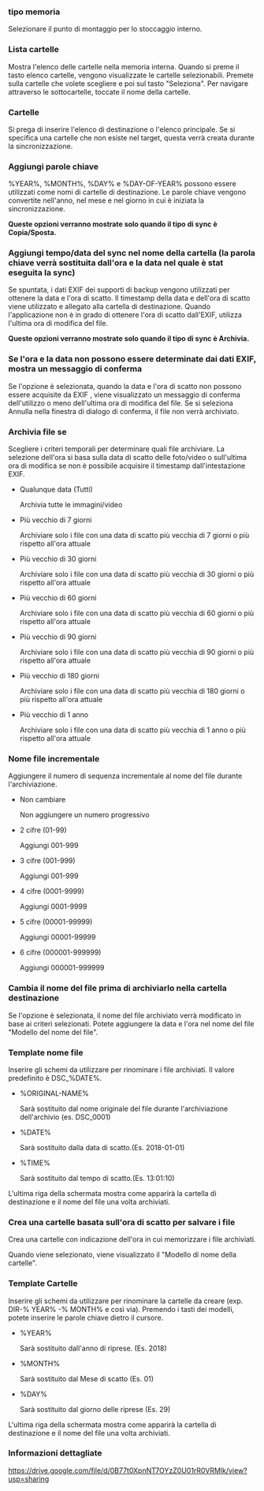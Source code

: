### tipo memoria
Selezionare il punto di montaggio per lo stoccaggio interno.

### Lista cartelle
Mostra l'elenco delle cartelle nella memoria interna. 
Quando si preme il tasto elenco cartelle, vengono visualizzate le cartelle selezionabili. Premete sulla cartelle che volete scegliere e poi sul tasto "Seleziona". Per navigare attraverso le sottocartelle, toccate il nome della cartelle.

### Cartelle
Si prega di inserire l'elenco di destinazione o l'elenco principale. Se si specifica una cartelle che non esiste nel target, questa verrà creata durante la sincronizzazione.

### Aggiungi parole chiave
%YEAR%, %MONTH%, %DAY% e %DAY-OF-YEAR% possono essere utilizzati come nomi di cartelle di destinazione. Le parole chiave vengono convertite nell'anno, nel mese e nel giorno in cui è iniziata la sincronizzazione.

**Queste opzioni verranno mostrate solo quando il tipo di sync è Copia/Sposta.**

### Aggiungi tempo/data del sync nel nome della cartella (la parola chiave verrà sostituita dall'ora e la data nel quale è stat eseguita la sync)
Se spuntata, i dati EXIF dei supporti di backup vengono utilizzati per ottenere la data e l'ora di scatto. Il timestamp della data e dell'ora di scatto viene utilizzato e allegato alla cartella di destinazione. Quando l'applicazione non è in grado di ottenere l'ora di scatto dall'EXIF, utilizza l'ultima ora di modifica del file.

**Queste opzioni verranno mostrate solo quando il tipo di sync è Archivia.**

### Se l'ora e la data non possono essere determinate dai dati EXIF, mostra un messaggio di conferma
Se l'opzione è selezionata, quando la data e l'ora di scatto non possono essere acquisite da EXIF , viene visualizzato un messaggio di conferma dell'utilizzo o meno dell'ultima ora di modifica del file. Se si seleziona Annulla nella finestra di dialogo di conferma, il file non verrà archiviato.

### Archivia file se
Scegliere i criteri temporali per determinare quali file archiviare. La selezione dell'ora si basa sulla data di scatto delle foto/video o sull'ultima ora di modifica se non è possibile acquisire il timestamp dall'intestazione EXIF.

- Qualunque data (Tutti)

  Archivia tutte le immagini/video

- Più vecchio di 7 giorni

  Archiviare solo i file con una data di scatto più vecchia di 7 giorni o più rispetto all'ora attuale

- Più vecchio di 30 giorni

  Archiviare solo i file con una data di scatto più vecchia di 30 giorni o più rispetto all'ora attuale

- Più vecchio di 60 giorni

  Archiviare solo i file con una data di scatto più vecchia di 60 giorni o più rispetto all'ora attuale

- Più vecchio di 90 giorni

  Archiviare solo i file con una data di scatto più vecchia di 90 giorni o più rispetto all'ora attuale

- Più vecchio di 180 giorni

  Archiviare solo i file con una data di scatto più vecchia di 180 giorni o più rispetto all'ora attuale

- Più vecchio di 1 anno

  Archiviare solo i file con una data di scatto più vecchia di 1 anno o più rispetto all'ora attuale

 

### Nome file incrementale

Aggiungere il numero di sequenza incrementale al nome del file durante l'archiviazione.

- Non cambiare

  Non aggiungere un numero progressivo

- 2 cifre (01-99)

  Aggiungi 001-999

- 3 cifre (001-999)

  Aggiungi 001-999

- 4 cifre (0001-9999)

  Aggiungi 0001-9999

- 5 cifre (00001-99999)

  Aggiungi 00001-99999

- 6 cifre (000001-999999)

  Aggiungi 000001-999999

### Cambia il nome del file prima di archiviarlo nella cartella destinazione 

Se l'opzione è selezionata, il nome del file archiviato verrà modificato in base ai criteri selezionati. Potete aggiungere la data e l'ora nel nome del file "Modello del nome del file". 

### Template nome file

Inserire gli schemi da utilizzare per rinominare i file archiviati. Il valore predefinito è DSC_%DATE%.

- %ORIGINAL-NAME%

  Sarà sostituito dal nome originale del file durante l'archiviazione dell'archivio (es. DSC_0001)

- %DATE%

  Sarà sostituito dalla data di scatto.(Es. 2018-01-01)

- %TIME%

  Sarà sostituito dal tempo di scatto.(Es. 13:01:10)

L'ultima riga della schermata mostra come apparirà la cartella di destinazione e il nome del file una volta archiviati.

### Crea una cartelle basata sull'ora di scatto per salvare i file

Crea una cartelle con indicazione dell'ora in cui memorizzare i file archiviati.

Quando viene selezionato, viene visualizzato il "Modello di nome della cartelle".

### Template Cartelle

Inserire gli schemi da utilizzare per rinominare la cartelle da creare (exp. DIR-% YEAR% -% MONTH% e così via). Premendo i tasti dei modelli, potete inserire le parole chiave dietro il cursore.

- %YEAR%

  Sarà sostituito dall'anno di riprese. (Es. 2018)

- %MONTH%

  Sarà sostituito dal Mese di scatto (Es. 01)

- %DAY%

  Sarà sostituito dal giorno delle riprese (Es. 29)

L'ultima riga della schermata mostra come apparirà la cartella di destinazione e il nome del file una volta archiviati.

### Informazioni dettagliate

https://drive.google.com/file/d/0B77t0XpnNT7OYzZ0U01rR0VRMlk/view?usp=sharing

 